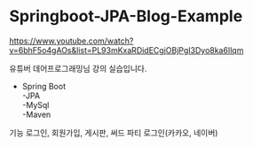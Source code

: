 # Springboot-JPA-Blog-Example

https://www.youtube.com/watch?v=6bhF5o4gAOs&list=PL93mKxaRDidECgjOBjPgI3Dyo8ka6Ilqm

유튜버 데어프로그래밍님 강의 실습입니다.

- Spring Boot <br/>
-JPA <br/>
-MySql <br/>
-Maven <br/>

기능 
로그인, 회원가입, 게시판, 써드 파티 로그인(카카오, 네이버)
